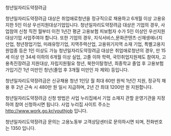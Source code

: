 청년일자리도약장려금

청년일자리도약장려금 대상은 취업애로청년을 정규직으로 채용하고 6개월 이상 고용유지한 5인 이상 우선지원대상기업입니다.
청년일자리도약장려금 대상은 기업의 경우, 사업참여 신청 직전 월부터 이전 1년간 평균 고용보험 피보험자 수가 5인 이상인 우선지원대상기업 사업주여야 합니다. 또한 기업의 경우, 지식서비스,문화콘텐츠·신재생에너지 산업, 청년창업기업, 미래유망기업, 지역주력산업, 고용위기지역 소재 기업, 특별고용지원업종 등은 1인 이상도 가능
청년일자리도약장려금 대상은 취업애로청년의 경우, 만 15세 이상 만 34세 이하의 6개월 이상 실업, 고졸 이하 학력, 국민취업지원제도 참여자, 고용촉진장려금 지원대상, 자립지원필요 청년, 북한이탈청년, 최종학교 졸업 후 고용보험 가입기간 1년 미만인 청년(졸업 후 3개월 미만인 자 제외) 등입니다.

청년일자리도약장려금은 신규채용 청년 1인당 월 최대 60만 원씩 1년간 지원, 정규직 채용 후 2년 근속 시 480만 원 일시 지급하며, 2년 간 최대 1200만 원 지원합니다.

청년일자리도약장려금 신청 방법은 사업 누리집에서 기업 소재지 관할 운영기관을 지정하여 참여 신청하시면 됩니다. 사업 누리집 사이트 주소는 http://www.work.go.kr/youthjob 입니다.

청년일자리도약장려금 문의는 고용노동부 고객상담센터로 문의하시면 되며, 전화번호는 1350 입니다.